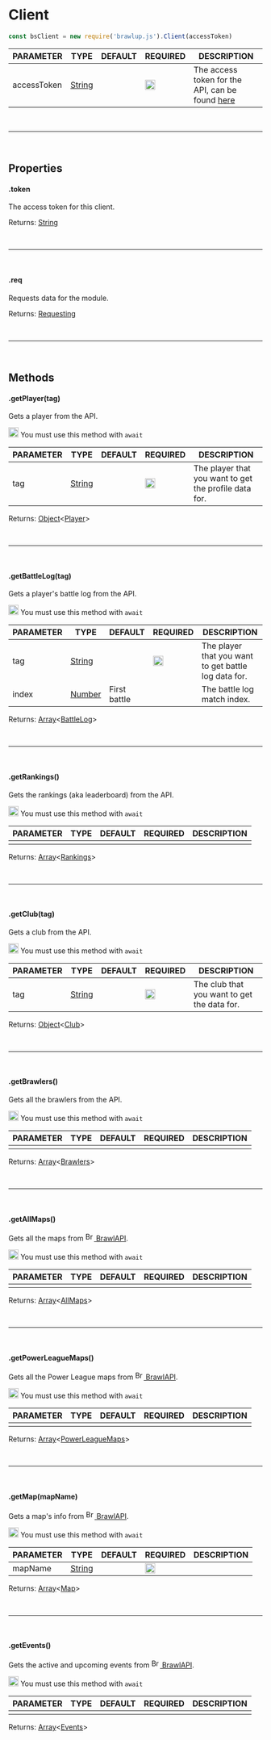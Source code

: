 # Client
```js
const bsClient = new require('brawlup.js').Client(accessToken)
```
| PARAMETER      | TYPE                                                                                      | DEFAULT | REQUIRED  | DESCRIPTION                                        |
| -------------- | ----------------------------------------------------------------------------------------- | ------- | --------- | -------------------------------------------------- |
|    accessToken      |    [String](https://developer.mozilla.org/en-US/docs/Web/JavaScript/Reference/Global_Objects/String)   |         |    <img src="https://cdn.discordapp.com/emojis/849196541126508565.png?v=1" height="20">     |           The access token for the API, can be found [here](https://developer.brawlstars.com/#/account)               |

<br>
<hr>
<br>

## Properties

#### .token
The access token for this client.

Returns: [String](https://developer.mozilla.org/en-US/docs/Web/JavaScript/Reference/Global_Objects/String)

<br>
<hr>
<br>

#### .req
Requests data for the module.

Returns: [Requesting](#req)

<br>
<hr>
<br>

## Methods

#### .getPlayer(tag)
Gets a player from the API.

<img src="https://i.imgur.com/Gbv8zQs.png" height="20" alt="Exclamation"> You must use this method with `await`

| PARAMETER      | TYPE                                                                                      | DEFAULT | REQUIRED  | DESCRIPTION                                        |
| -------------- | ----------------------------------------------------------------------------------------- | ------- | --------- | -------------------------------------------------- |
| tag         | [String](https://developer.mozilla.org/en-US/docs/Web/JavaScript/Reference/Global_Objects/String)      |         |    <img src="https://cdn.discordapp.com/emojis/849196541126508565.png?v=1" height="20">     | The player that you want to get the profile data for.                         |

Returns: [Object](https://developer.mozilla.org/en-US/docs/Web/JavaScript/Reference/Global_Objects/Object)<[Player](/js/stable/classes/player)>

<br>
<hr>
<br>

#### .getBattleLog(tag)
Gets a player's battle log from the API.

<img src="https://i.imgur.com/Gbv8zQs.png" height="20" alt="Exclamation"> You must use this method with `await`

| PARAMETER      | TYPE                                                                                      | DEFAULT | REQUIRED  | DESCRIPTION                                        |
| -------------- | ----------------------------------------------------------------------------------------- | ------- | --------- | -------------------------------------------------- |
| tag         | [String](https://developer.mozilla.org/en-US/docs/Web/JavaScript/Reference/Global_Objects/String)      |         |    <img src="https://cdn.discordapp.com/emojis/849196541126508565.png?v=1" height="20">     | The player that you want to get battle log data for.                         |
| index         | [Number](https://developer.mozilla.org/en-US/docs/Web/JavaScript/Reference/Global_Objects/Number)      |    First battle     |        | The battle log match index.                         |

Returns: [Array](https://developer.mozilla.org/en-US/docs/Web/JavaScript/Reference/Global_Objects/Array)<[BattleLog](/js/stable/classes/battlelog)>

<br>
<hr>
<br>

#### .getRankings()
Gets the rankings (aka leaderboard) from the API.

<img src="https://i.imgur.com/Gbv8zQs.png" height="20" alt="Exclamation"> You must use this method with `await`

| PARAMETER      | TYPE                                                                                      | DEFAULT | REQUIRED  | DESCRIPTION                                        |
| -------------- | ----------------------------------------------------------------------------------------- | ------- | --------- | -------------------------------------------------- |
|          |       |         |         |                          |

Returns: [Array](https://developer.mozilla.org/en-US/docs/Web/JavaScript/Reference/Global_Objects/Array)<[Rankings](/js/stable/classes/rankings)>

<br>
<hr>
<br>

#### .getClub(tag)
Gets a club from the API.

<img src="https://i.imgur.com/Gbv8zQs.png" height="20" alt="Exclamation"> You must use this method with `await`

| PARAMETER      | TYPE                                                                                      | DEFAULT | REQUIRED  | DESCRIPTION                                        |
| -------------- | ----------------------------------------------------------------------------------------- | ------- | --------- | -------------------------------------------------- |
| tag         | [String](https://developer.mozilla.org/en-US/docs/Web/JavaScript/Reference/Global_Objects/String)      |         |    <img src="https://cdn.discordapp.com/emojis/849196541126508565.png?v=1" height="20">     | The club that you want to get the data for.                         |

Returns: [Object](https://developer.mozilla.org/en-US/docs/Web/JavaScript/Reference/Global_Objects/Object)<[Club](/js/stable/classes/club)>

<br>
<hr>
<br>

#### .getBrawlers()
Gets all the brawlers from the API.

<img src="https://i.imgur.com/Gbv8zQs.png" height="20" alt="Exclamation"> You must use this method with `await`

| PARAMETER      | TYPE                                                                                      | DEFAULT | REQUIRED  | DESCRIPTION                                        |
| -------------- | ----------------------------------------------------------------------------------------- | ------- | --------- | -------------------------------------------------- |
|          |       |         |         |                          |

Returns: [Array](https://developer.mozilla.org/en-US/docs/Web/JavaScript/Reference/Global_Objects/Array)<[Brawlers](/js/stable/classes/brawlers)>

<br>
<hr>
<br>

#### .getAllMaps()
Gets all the maps from [<img src="https://cdn.brawlify.com/front/Star.svg" height="17" alt="BrawlAPI logo"> BrawlAPI](https://brawlapi.com/).

<img src="https://i.imgur.com/Gbv8zQs.png" height="20" alt="Exclamation"> You must use this method with `await`

| PARAMETER      | TYPE                                                                                      | DEFAULT | REQUIRED  | DESCRIPTION                                        |
| -------------- | ----------------------------------------------------------------------------------------- | ------- | --------- | -------------------------------------------------- |
|          |       |         |         |                          |

Returns: [Array](https://developer.mozilla.org/en-US/docs/Web/JavaScript/Reference/Global_Objects/Object)<[AllMaps](/js/stable/classes/allmaps)>

<br>
<hr>
<br>

#### .getPowerLeagueMaps()
Gets all the Power League maps from [<img src="https://cdn.brawlify.com/front/Star.svg" height="17" alt="BrawlAPI logo"> BrawlAPI](https://brawlapi.com/).

<img src="https://i.imgur.com/Gbv8zQs.png" height="20" alt="Exclamation"> You must use this method with `await`

| PARAMETER      | TYPE                                                                                      | DEFAULT | REQUIRED  | DESCRIPTION                                        |
| -------------- | ----------------------------------------------------------------------------------------- | ------- | --------- | -------------------------------------------------- |
|          |       |         |         |                          |

Returns: [Array](https://developer.mozilla.org/en-US/docs/Web/JavaScript/Reference/Global_Objects/Object)<[PowerLeagueMaps](/js/stable/classes/powerleaguemaps)>

<br>
<hr>
<br>

#### .getMap(mapName)
Gets a map's info from [<img src="https://cdn.brawlify.com/front/Star.svg" height="17" alt="BrawlAPI logo"> BrawlAPI](https://brawlapi.com/).

<img src="https://i.imgur.com/Gbv8zQs.png" height="20" alt="Exclamation"> You must use this method with `await`

| PARAMETER      | TYPE                                                                                      | DEFAULT | REQUIRED  | DESCRIPTION                                        |
| -------------- | ----------------------------------------------------------------------------------------- | ------- | --------- | -------------------------------------------------- |
|     mapName     |   [String](https://developer.mozilla.org/en-US/docs/Web/JavaScript/Reference/Global_Objects/String)    |         |    <img src="https://cdn.discordapp.com/emojis/849196541126508565.png?v=1" height="20">     |                          |

Returns: [Array](https://developer.mozilla.org/en-US/docs/Web/JavaScript/Reference/Global_Objects/Object)<[Map](/js/stable/classes/map)>

<br>
<hr>
<br>

#### .getEvents()
Gets the active and upcoming events from [<img src="https://cdn.brawlify.com/front/Star.svg" height="17" alt="BrawlAPI logo"> BrawlAPI](https://brawlapi.com/).

<img src="https://i.imgur.com/Gbv8zQs.png" height="20" alt="Exclamation"> You must use this method with `await`

| PARAMETER      | TYPE                                                                                      | DEFAULT | REQUIRED  | DESCRIPTION                                        |
| -------------- | ----------------------------------------------------------------------------------------- | ------- | --------- | -------------------------------------------------- |
|          |       |         |         |                          |

Returns: [Array](https://developer.mozilla.org/en-US/docs/Web/JavaScript/Reference/Global_Objects/Array)<[Events](/js/stable/classes/events)>
